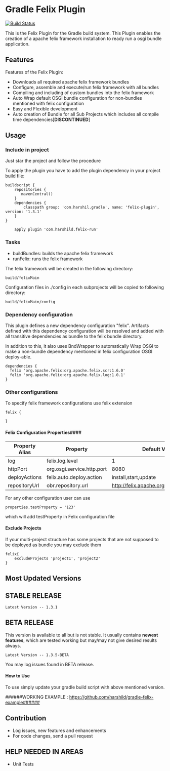 Gradle Felix Plugin
============================
[![Build Status](https://travis-ci.org/harshild/gradle-felix-plugin.svg?branch=master)](https://travis-ci.org/harshild/gradle-felix-plugin)

This is the Felix Plugin for the Gradle build system. This Plugin enables the creation of a apache felix framework installation to ready run a osgi bundle application.

Features
--------

Features of the Felix Plugin:

* Downloads all required apache felix framework bundles
* Configure, assemble and execute/run felix framework with all bundles
* Compiling and including of custom bundles into the felix framework
* Auto Wrap default OSGi bundle configuration for non-bundles mentioned with felix configuration 
* Easy and Flexible development
* Auto creation of Bundle for all Sub Projects which includes all compile time dependencies[**DISCONTINUED**]

Usage
-----
### Include in project ###

Just star the project and follow the procedure

To apply the plugin you have to add the plugin dependency in your project build file:

	buildscript {
	    repositories {
	       mavenCentral()
	    }
	    dependencies {
	        classpath group: 'com.harshil.gradle', name: 'felix-plugin', version: '1.3.1'
	    }
	}

        apply plugin 'com.harshild.felix-run'

### Tasks ###

 * buildBundles: builds the apache felix framework
 * runFelix: runs the felix framework

The felix framework will be created in the following directory:

	build/felixMain
	
Configuration files in ./config in each subprojects will be copied to following directory:

	build/felixMain/config

### Dependency configuration ###

This plugin defines a new dependency configuration "felix". Artifacts defined with this dependency configuration will be resolved and added with all transitive dependencies as bundle to the felix bundle directory.

In addition to this, it also uses BndWrapper to automatically Wrap OSGI to make a non-bundle dependency mentioned in felix configuration OSGI deploy-able.
 
	dependencies {
	  felix 'org.apache.felix:org.apache.felix.scr:1.6.0'
	  felix 'org.apache.felix:org.apache.felix.log:1.0.1'
	}

### Other configurations ###

To specify felix framework configurations use felix extension

    felix {
    
    }
    
#### Felix Configuration Properties####

|  Property Alias |  Property |Default Value|
|---|---|---|
|log|felix.log.level|1|
|httpPort|org.osgi.service.http.port|8080|
|deployActions|felix.auto.deploy.action|install,start,update|
|repositoryUrl|obr.repository.url|http://felix.apache.org/obr/releases.xml |

For any other configuration user can use
    
    properties.testProperty = '123'
which will add testProperty in Felix configuration file

#### Exclude Projects ####

If your multi-project structure has some projects that are not supposed to be deployed as bundle you may exclude them 

    felix{
        excludeProjects 'project1', 'project2'
    }

Most Updated Versions
---------------------

## STABLE RELEASE ##

    Latest Version -- 1.3.1

## BETA RELEASE ##
This version is available to all but is not stable. It usually contains **newest features**, which are tested working but may/may not give desired results always.

	Latest Version -- 1.3.5-BETA

You may log issues found in BETA release.

#### How to Use ####

To use simply update your gradle build script with above mentioned version.

######WORKING EXAMPLE : https://github.com/harshild/gradle-felix-example######

Contribution
------------

* Log issues, new features and enhancements
* For code changes, send a pull request

## HELP NEEDED IN AREAS ##

* Unit Tests
